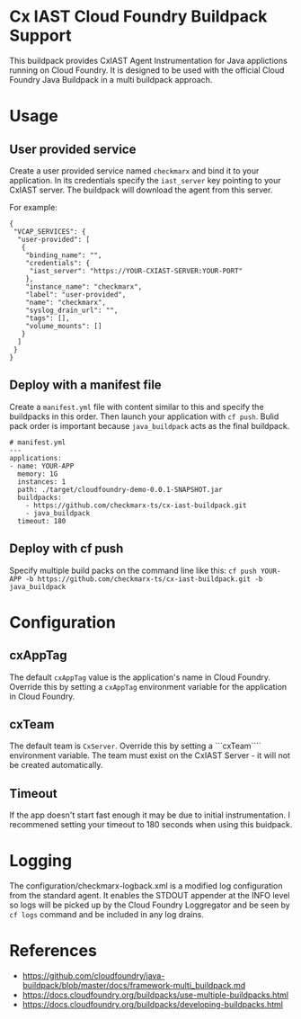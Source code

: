 # Cx IAST Cloud Foundry Buildpack Support

This buildpack provides CxIAST Agent Instrumentation for Java applictions running on Cloud Foundry. It is designed to be used with the official Cloud Foundry Java Buildpack in a multi buildpack approach.

# Usage

## User provided service
Create a user provided service named ```checkmarx``` and bind it to your application. In its credentials specify the ```iast_server``` key pointing to your CxIAST server. The buildpack will download the agent from this server.

For example:
```
{
 "VCAP_SERVICES": {
  "user-provided": [
   {
    "binding_name": "",
    "credentials": {
     "iast_server": "https://YOUR-CXIAST-SERVER:YOUR-PORT"
    },
    "instance_name": "checkmarx",
    "label": "user-provided",
    "name": "checkmarx",
    "syslog_drain_url": "",
    "tags": [],
    "volume_mounts": []
   }
  ]
 }
}
```

## Deploy with a manifest file
Create a ```manifest.yml``` file with content similar to this and specify the buildpacks in this order. Then launch your application with ```cf push```. Bulid pack order is important because ```java_buildpack``` acts as the final buildpack.
```
# manifest.yml
---
applications:
- name: YOUR-APP
  memory: 1G
  instances: 1
  path: ./target/cloudfoundry-demo-0.0.1-SNAPSHOT.jar  
  buildpacks:
    - https://github.com/checkmarx-ts/cx-iast-buildpack.git
    - java_buildpack   
  timeout: 180
  ```

## Deploy with cf push
Specify multiple build packs on the command line like this:
```cf push YOUR-APP -b https://github.com/checkmarx-ts/cx-iast-buildpack.git -b java_buildpack```

# Configuration
## cxAppTag
The default ```cxAppTag``` value is the application's name in Cloud Foundry. Override this by setting a ```cxAppTag``` environment variable for the application in Cloud Foundry.

## cxTeam
The default team is ```CxServer```. Override this by setting a ```cxTeam```` environment variable. The team must exist on the CxIAST Server - it will not be created automatically.

## Timeout
If the app doesn't start fast enough it may be due to initial instrumentation. I recommened setting your timeout to 180 seconds when using this buidpack. 

# Logging
The configuration/checkmarx-logback.xml is a modified log configuration from the standard agent. It enables the STDOUT appender at the INFO level so logs will be picked up by the Cloud Foundry Loggregator and be seen by ```cf logs``` command and be included in any log drains. 

# References
* https://github.com/cloudfoundry/java-buildpack/blob/master/docs/framework-multi_buildpack.md
* https://docs.cloudfoundry.org/buildpacks/use-multiple-buildpacks.html
* https://docs.cloudfoundry.org/buildpacks/developing-buildpacks.html
